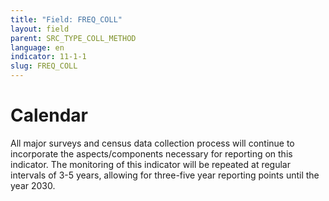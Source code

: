 ```yaml
---
title: "Field: FREQ_COLL"
layout: field
parent: SRC_TYPE_COLL_METHOD
language: en
indicator: 11-1-1
slug: FREQ_COLL
---
```

# Calendar

All major surveys and census data collection process will continue to incorporate the aspects/components necessary for reporting on this indicator. The monitoring of this indicator will be repeated at regular intervals of 3-5 years, allowing for three-five year reporting points until the year 2030.